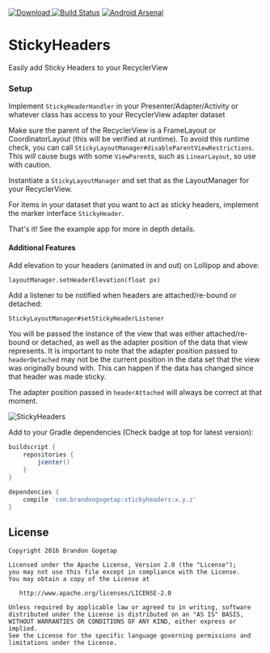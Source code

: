 [ ![Download](https://api.bintray.com/packages/bgogetap/android/StickyHeaders/images/download.svg) ](https://bintray.com/bgogetap/android/StickyHeaders/_latestVersion) [![Build Status](https://travis-ci.org/bgogetap/StickyHeaders.svg?branch=tests)](https://travis-ci.org/bgogetap/StickyHeaders)
[![Android Arsenal](https://img.shields.io/badge/Android%20Arsenal-StickyHeaders-brightgreen.svg?style=flat)](http://android-arsenal.com/details/1/3922)
# StickyHeaders
Easily add Sticky Headers to your RecyclerView

### Setup
Implement `StickyHeaderHandler` in your Presenter/Adapter/Activity or whatever class has access to your RecyclerView adapter dataset

Make sure the parent of the RecyclerView is a FrameLayout or CoordinatorLayout (this will be verified at runtime). To avoid this runtime check, you can call `StickyLayoutManager#disableParentViewRestrictions`. This *will* cause bugs with some `ViewParent`s, such as `LinearLayout`, so use with caution.

Instantiate a `StickyLayoutManager` and set that as the LayoutManager for your RecyclerView.

For items in your dataset that you want to act as sticky headers, implement the marker interface `StickyHeader`.

That's it! See the example app for more in depth details.

#### Additional Features
Add elevation to your headers (animated in and out) on Lollipop and above:

`layoutManager.setHeaderElevation(float px)`

Add a listener to be notified when headers are attached/re-bound or detached:

`StickyLayoutManager#setStickyHeaderListener`

You will be passed the instance of the view that was either attached/re-bound or detached, as well as the adapter position of the data that view represents. It is important to note that the adapter position passed to `headerDetached` may not be the current position in the data set that the view was originally bound with. This can happen if the data has changed since that header was made sticky.

The adapter position passed in `headerAttached` will always be correct at that moment.

![StickyHeaders](art/demo-padding.gif)

Add to your Gradle dependencies (Check badge at top for latest version):


```groovy
buildscript {
    repositories {
        jcenter()
    }
}

dependencies {
    compile 'com.brandongogetap:stickyheaders:x.y.z'
}
```

License
-------

    Copyright 2016 Brandon Gogetap

    Licensed under the Apache License, Version 2.0 (the "License");
    you may not use this file except in compliance with the License.
    You may obtain a copy of the License at

       http://www.apache.org/licenses/LICENSE-2.0

    Unless required by applicable law or agreed to in writing, software
    distributed under the License is distributed on an "AS IS" BASIS,
    WITHOUT WARRANTIES OR CONDITIONS OF ANY KIND, either express or implied.
    See the License for the specific language governing permissions and
    limitations under the License.
